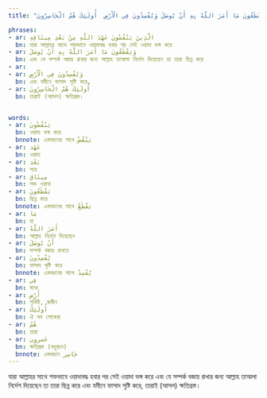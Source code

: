 ```yaml
---
title: "الَّذِينَ يَنْقُضُونَ عَهْدَ اللَّهِ مِنْ بَعْدِ مِيثَاقِهِ وَيَقْطَعُونَ مَا أَمَرَ اللَّهُ بِهِ أَنْ يُوصَلَ وَيُفْسِدُونَ فِي الْأَرْضِ  أُولَئِكَ هُمُ الْخَاسِرُونَ"

phrases:
- ar: الَّذِينَ يَنْقُضُونَ عَهْدَ اللَّهِ مِنْ بَعْدِ مِيثَاقِهِ
  bn: যারা আল্লাহর সাথে শক্তভাবে ওয়াদাবদ্ধ হবার পর সেই ওয়াদা ভঙ্গ করে
- ar: وَيَقْطَعُونَ مَا أَمَرَ اللَّهُ بِهِ أَنْ يُوصَلَ
  bn: এবং সে সম্পর্ক বজায় রাখার জন্য আল্লাহ তাআলা নির্দেশ দিয়েছেন তা তারা ছিন্ন করে
- ar: 
- ar: وَيُفْسِدُونَ فِي الْأَرْضِ
  bn: এবং যমীনে ফাসাদ সৃষ্টি করে,
- ar: أُولَئِكَ هُمُ الْخَاسِرُونَ
  bn: তারাই (আসল) ক্ষতিগ্রস্ত।


words:
- ar: يَنْقُضُونَ
  bn: ওয়াদা ভঙ্গ করে 
  bnnote: একবচনের সাথে يَنْقُضُ
- ar: عَهْد
  bn: ওয়াদা
- ar: بَعْد
  bn: পরে
- ar: مِيثَاق
  bn: শক্ত ওয়াদা  
- ar: يَقْطَعُونَ
  bn: ছিন্ন করে 
  bnnote: একবচনের সাথে يَقْطَعُ
- ar: مَا
  bn: যা
- ar: أَمَرَ اللَّهُ
  bn: আল্লাহ নির্দেশ দিয়েছেন
- ar: أَنْ يُوصَلَ
  bn: সম্পর্ক বজায় রাখতে 
- ar: يُفْسِدُونَ
  bn: ফাসাদ সৃষ্টি করে  
  bnnote: একবচনের সাথে يُفْسِدُ
- ar: فِي
  bn: মধ্যে
- ar: أَرْض
  bn: পৃথিবী, জমীন
- ar: أُولَئِكَ
  bn: ঐ সব লোকেরা
- ar: هُمُ
  bn: তারা
- ar: خٰسرون
  bn: ক্ষতিগ্রস্ত (বহুবচন) 
  bnnote: একবচনে خَاسِر
---
```


যারা আল্লাহর সাথে শক্তভাবে ওয়াদাবদ্ধ হবার পর সেই ওয়াদা ভঙ্গ করে এবং যে সম্পর্ক বজায় রাখার জন্য আল্লাহ তাআলা নির্দেশ দিয়েছেন তা তারা ছিন্ন করে এবং যমীনে ফাসাদ সৃষ্টি করে, তারাই (আসল) ক্ষতিগ্রস্ত।
